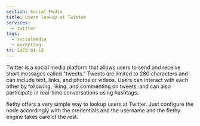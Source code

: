 ```yaml
---
section: Social Media
title: Users lookup at Twitter
services:
  - twitter
tags:
  - socialmedia
  - marketing
ts: 2023-01-13
---
```


Twitter is a social media platform that allows users to send and receive short messages called "tweets." Tweets are limited to 280 characters and can include text, links, and photos or videos. Users can interact with each other by following, liking, and commenting on tweets, and can also participate in real-time conversations using hashtags.

flethy offers a very simple way to lookup users at Twitter. Just configure the node accordingly with the credentials and the username and the flethy engine takes care of the rest.
